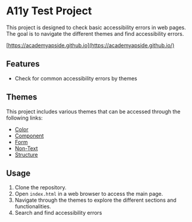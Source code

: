 # A11y Test Project

This project is designed to check basic accessibility errors in web pages.
The goal is to navigate the different themes and find accessibility errors.

[https://academyapside.github.io](https://academyapside.github.io/)

## Features

- Check for common accessibility errors by themes

## Themes

This project includes various themes that can be accessed through the following links:

- [Color](https://academyapside.github.io/color/)
- [Component](https://academyapside.github.io/component/)
- [Form](https://academyapside.github.io/form/)
- [Non-Text](https://academyapside.github.io/non-text/)
- [Structure](https://academyapside.github.io/structure/)

## Usage

1. Clone the repository.
2. Open `index.html` in a web browser to access the main page.
3. Navigate through the themes to explore the different sections and functionalities.
4. Search and find accessibility errors
